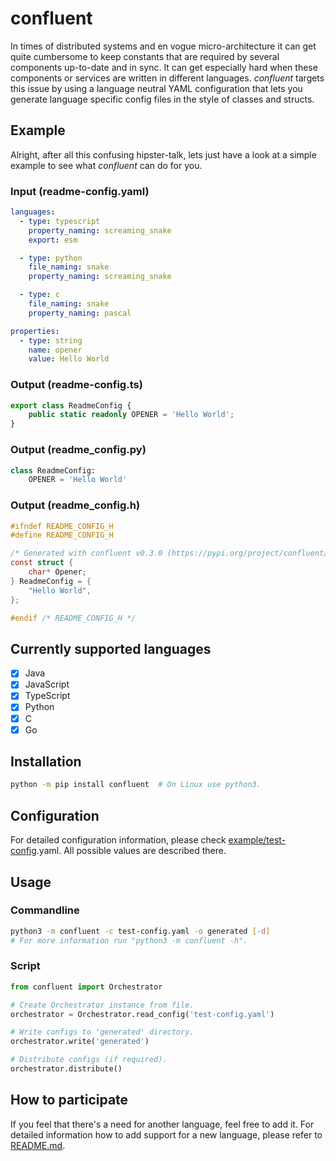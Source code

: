 # confluent
In times of distributed systems and en vogue micro-architecture it can get quite cumbersome to keep constants that are required by several components up-to-date and in sync. It can get especially hard when these components or services are written in different languages. *confluent* targets this issue by using a language neutral YAML configuration that lets you generate language specific config files in the style of classes and structs.

## Example
Alright, after all this confusing hipster-talk, lets just have a look at a simple example to see what *confluent* can do for you.

### Input (readme-config.yaml)
```yaml
languages:
  - type: typescript
    property_naming: screaming_snake
    export: esm

  - type: python
    file_naming: snake
    property_naming: screaming_snake

  - type: c
    file_naming: snake
    property_naming: pascal

properties:
  - type: string
    name: opener
    value: Hello World
```

### Output (readme-config.ts)
```typescript
export class ReadmeConfig {
    public static readonly OPENER = 'Hello World';
}
```

### Output (readme_config.py)
```python
class ReadmeConfig:
    OPENER = 'Hello World'
```

### Output (readme_config.h)
```c
#ifndef README_CONFIG_H
#define README_CONFIG_H

/* Generated with confluent v0.3.0 (https://pypi.org/project/confluent/). */
const struct {
    char* Opener;
} ReadmeConfig = {
    "Hello World",
};

#endif /* README_CONFIG_H */
```

## Currently supported languages
- [x] Java
- [x] JavaScript
- [x] TypeScript
- [x] Python
- [x] C
- [x] Go

## Installation
```bash
python -m pip install confluent  # On Linux use python3.
```

## Configuration
For detailed configuration information, please check [example/test-config](https://github.com/monstermichl/confluent/blob/main/example/test-config.yaml).yaml. All possible values are described there.

## Usage
### Commandline
```bash
python3 -m confluent -c test-config.yaml -o generated [-d]
# For more information run "python3 -m confluent -h".
```

### Script
```python
from confluent import Orchestrator

# Create Orchestrator instance from file.
orchestrator = Orchestrator.read_config('test-config.yaml')

# Write configs to 'generated' directory.
orchestrator.write('generated')

# Distribute configs (if required).
orchestrator.distribute()
```

## How to participate
If you feel that there's a need for another language, feel free to add it. For detailed information how to add support for a new language, please refer to [README.md](https://github.com/monstermichl/confluent/tree/main/misc/language_support/README.md).
